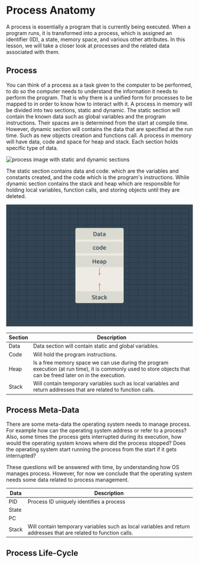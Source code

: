 # Process Anatomy
A process is essentially a program that is currently being executed. When a program runs, it is transformed into a process, which is assigned an identifier (ID), a state, memory space, and various other attributes. In this lesson, we will take a closer look at processes and the related data associated with them.


## Process
You can think of a process as a task given to the computer to be performed, to do so the computer needs to understand the information it needs to perform the program. That is why there is a unified form for processes to be mapped to in order to know how to interact with it.
A process in memory will be divided into two sections, static and dynamic. 
The static section will contain the known data such as global variables and the program instructions. Their spaces are is determined from the start at compile time. However, dynamic section will contains the data that are specified at the run time. Such as new objects creation and functions call. 
A process in memory will have data, code and space for heap and stack. Each section holds specific type of data. 

![process image with static and dynamic sections ]()

The static section contains data and code. which are the variables and constants created, and the code which is the program's instructions. While dynamic section contains the stack and heap which are responsible for holding local variables, function calls, and storing objects until they are deleted.

![process image](./images/09.process.png)


|Section | Description|
|--------|------------|
| Data   |Data section will contain static and global variables.|
| Code   |Will hold the program instructions.|
| Heap   | Is a free memory space we can use during the program execution (at run time), it is commonly used to store objects that can be freed later on in the execution.|
| Stack  | Will contain temporary variables such as local variables and return addresses that are related to function calls. |


## Process Meta-Data
There are some meta-data the operating system needs to manage process. For example how can the operating system address or refer to a process? Also, some times the process gets interrupted during its execution, how would the operating system knows where did the process stopped? Does the operating system start running the process from the start if it gets interrupted?

These questions will be answered with time, by understanding how OS manages process. However, for now we conclude that the operating system needs some data related to process management. 

|Data | Description|
|--------|------------|
| PID    |Process ID uniquely identifies a process |
| State  ||
| PC     | |
| Stack  | Will contain temporary variables such as local variables and return addresses that are related to function calls. |


## Process Life-Cycle



